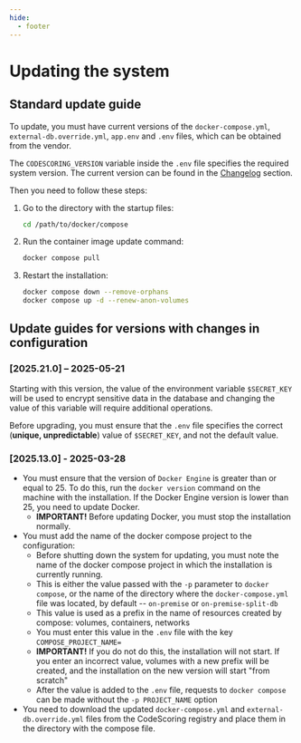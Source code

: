 ```yaml
---
hide:
  - footer
---
```

# Updating the system

## Standard update guide

To update, you must have current versions of the `docker-compose.yml`, `external-db.override.yml`, `app.env` and `.env` files, which can be obtained from the vendor.

The `CODESCORING_VERSION` variable inside the `.env` file specifies the required system version. The current version can be found in the [Changelog](/changelog/on-premise-changelog.en) section.

Then you need to follow these steps:

1. Go to the directory with the startup files:
   ```bash linenums="1"
   cd /path/to/docker/compose
   ```
2. Run the container image update command:
   ```bash linenums="2"
   docker compose pull
   ```
3. Restart the installation:
   ```bash linenums="3"
   docker compose down --remove-orphans
   docker compose up -d --renew-anon-volumes
   ```

## Update guides for versions with changes in configuration

### [2025.21.0] – 2025-05-21

Starting with this version, the value of the environment variable `$SECRET_KEY` will be used to encrypt sensitive data in the database and changing the value of this variable will require additional operations.

Before upgrading, you must ensure that the `.env` file specifies the correct (**unique, unpredictable**) value of `$SECRET_KEY`, and not the default value.

### [2025.13.0] - 2025-03-28

- You must ensure that the version of `Docker Engine` is greater than or equal to 25. To do this, run the `docker version` command on the machine with the installation. If the Docker Engine version is lower than 25, you need to update Docker.
   - **IMPORTANT!** Before updating Docker, you must stop the installation normally.
- You must add the name of the docker compose project to the configuration:
   - Before shutting down the system for updating, you must note the name of the docker compose project in which the installation is currently running.
   - This is either the value passed with the `-p` parameter to `docker compose`, or the name of the directory where the `docker-compose.yml` file was located, by default -- `on-premise` or `on-premise-split-db`
   - This value is used as a prefix in the name of resources created by compose: volumes, containers, networks
   - You must enter this value in the `.env` file with the key `COMPOSE_PROJECT_NAME=`
   - **IMPORTANT!** If you do not do this, the installation will not start. If you enter an incorrect value, volumes with a new prefix will be created, and the installation on the new version will start "from scratch"
   - After the value is added to the `.env` file, requests to `docker compose` can be made without the `-p PROJECT_NAME` option
- You need to download the updated `docker-compose.yml` and `external-db.override.yml` files from the CodeScoring registry and place them in the directory with the compose file.